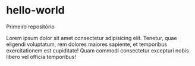 # hello-world

Primeiro repositório

Lorem ipsum dolor sit amet consectetur adipisicing elit. Tenetur, quae eligendi voluptatum, rem dolores maiores sapiente, et temporibus exercitationem est cupiditate! Quam commodi consectetur excepturi nobis libero vel officia temporibus!
